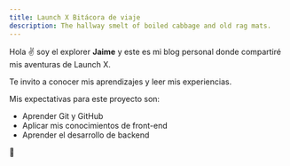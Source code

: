 ```yaml
---
title: Launch X Bitácora de viaje
description: The hallway smelt of boiled cabbage and old rag mats.
---
```


Hola ✌️  soy el explorer **Jaime** y este es mi blog personal donde compartiré mis aventuras de Launch X.

Te invito a conocer mis aprendizajes y leer mis experiencias.

Mis expectativas para este proyecto son:
- Aprender Git y GitHub
- Aplicar mis conocimientos de front-end
- Aprender el desarrollo de backend

🚀
